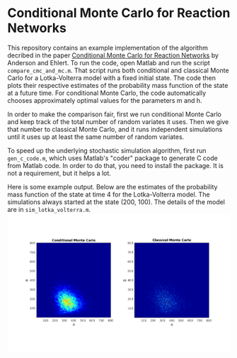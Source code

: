 # Conditional Monte Carlo for Reaction Networks
This repository contains an example implementation of the algorithm decribed in the paper [Conditional Monte Carlo for Reaction Networks](http://TODO.com) by Anderson and Ehlert. To run the code, open Matlab and run the script `compare_cmc_and_mc.m`. That script runs both conditional and classical Monte Carlo for a Lotka-Volterra model with a fixed initial state. The code then plots their respective estimates of the probability mass function of the state at a future time. For conditional Monte Carlo, the code automatically chooses approximately optimal values for the parameters m and h.

In order to make the comparison fair, first we run conditional Monte Carlo and keep track of the total number of random variates it uses. Then we give that number to classical Monte Carlo, and it runs independent simulations until it uses up at least the same number of random variates.

To speed up the underlying stochastic simulation algorithm, first run `gen_c_code.m`, which uses Matlab's "coder" package to generate C code from Matlab code. In order to do that, you need to install the package. It is not a requirement, but it helps a lot.

Here is some example output. Below are the estimates of the probability mass function of the state at time 4 for the Lotka-Volterra model. The simulations always started at the state (200, 100). The details of the model are in `sim_lotka_volterra.m`.
![Comparison of CMC and MC output](example_output.png)
